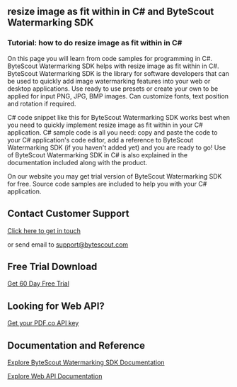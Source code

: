 ## resize image as fit within in C# and ByteScout Watermarking SDK

### Tutorial: how to do resize image as fit within in C#

On this page you will learn from code samples for programming in C#. ByteScout Watermarking SDK helps with resize image as fit within in C#. ByteScout Watermarking SDK is the library for software developers that can be used to quickly add image watermarking features into your web or desktop applications. Use ready to use presets or create your own to be applied for input PNG, JPG, BMP images. Can customize fonts, text position and rotation if required.

C# code snippet like this for ByteScout Watermarking SDK works best when you need to quickly implement resize image as fit within in your C# application. C# sample code is all you need: copy and paste the code to your C# application's code editor, add a reference to ByteScout Watermarking SDK (if you haven't added yet) and you are ready to go! Use of ByteScout Watermarking SDK in C# is also explained in the documentation included along with the product.

On our website you may get trial version of ByteScout Watermarking SDK for free. Source code samples are included to help you with your C# application.

## Contact Customer Support

[Click here to get in touch](https://bytescout.zendesk.com/hc/en-us/requests/new?subject=ByteScout%20Watermarking%20SDK%20Question)

or send email to [support@bytescout.com](mailto:support@bytescout.com?subject=ByteScout%20Watermarking%20SDK%20Question) 

## Free Trial Download

[Get 60 Day Free Trial](https://bytescout.com/download/web-installer?utm_source=github-readme)

## Looking for Web API? 

[Get your PDF.co API key](https://pdf.co/documentation/api?utm_source=github-readme)

## Documentation and Reference

[Explore ByteScout Watermarking SDK Documentation](https://bytescout.com/documentation/index.html?utm_source=github-readme)

[Explore Web API Documentation](https://pdf.co/documentation/api?utm_source=github-readme)